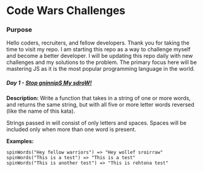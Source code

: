 # Code Wars Challenges

### Purpose
Hello coders, recruiters, and fellow developers. Thank you for taking the time to visit my repo. I am starting this repo as a way to challenge myself and become a better developer. I will be updating this repo daily with new challenges and my solutions to the problem. The primary focus here will be mastering JS as it is the most popular programming language in the world. 


##### Day 1 -  [Stop gninnipS My sdroW!](./Day1-Stop-gninnipS-My-sdroW!/main.js)

**Description:**
Write a function that takes in a string of one or more words, and returns the same string, but with all five or more letter words reversed (like the name of this kata).

Strings passed in will consist of only letters and spaces.
Spaces will be included only when more than one word is present.

**Examples:**

```
spinWords("Hey fellow warriors") => "Hey wollef sroirraw" 
spinWords("This is a test") => "This is a test" 
spinWords("This is another test") => "This is rehtona test"

```
